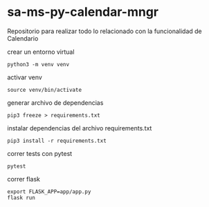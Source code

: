 # sa-ms-py-calendar-mngr
Repositorio para realizar todo lo relacionado con la funcionalidad de Calendario


crear un entorno virtual
```
python3 -m venv venv
```

activar venv
```
source venv/bin/activate
```

generar archivo de dependencias
```
pip3 freeze > requirements.txt
```

instalar dependencias del archivo requirements.txt
```
pip3 install -r requirements.txt
```

correr tests con pytest
```
pytest
```

correr flask
```
export FLASK_APP=app/app.py
flask run
```